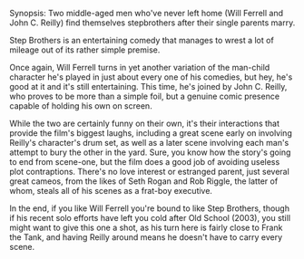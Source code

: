 Synopsis: Two middle-aged men who've never left home (Will Ferrell and John C. Reilly) find themselves stepbrothers after their single parents marry.

Step Brothers is an entertaining comedy that manages to wrest a lot of mileage out of its rather simple premise.

Once again, Will Ferrell turns in yet another variation of the man-child character he's played in just about every one of his comedies, but hey, he's good at it and it's still entertaining. This time, he's joined by John C. Reilly, who proves to be more than a simple foil, but a genuine comic presence capable of holding his own on screen. 

While the two are certainly funny on their own, it's their interactions that provide the film's biggest laughs, including a great scene early on involving Reilly's character's drum set, as well as a later scene involving each man's attempt to bury the other in the yard. Sure, you know how the story's going to end from scene-one, but the film does a good job of avoiding useless plot contraptions. There's no love interest or estranged parent, just several great cameos, from the likes of Seth Rogan and Rob Riggle, the latter of whom, steals all of his scenes as a frat-boy executive.

In the end, if you like Will Ferrell you're bound to like Step Brothers, though if his recent solo efforts have left you cold after Old School (2003), you still might want to give this one a shot, as his turn here is fairly close to Frank the Tank, and having Reilly around means he doesn't have to carry every scene.
